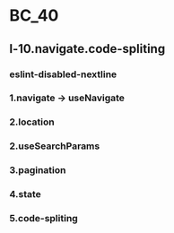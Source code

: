 # BC_40

## l-10.navigate.code-spliting

### eslint-disabled-nextline

### 1.navigate -> useNavigate
### 2.location
### 2.useSearchParams
### 3.pagination
### 4.state
### 5.code-spliting
